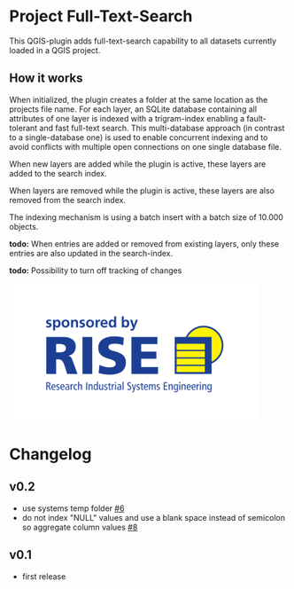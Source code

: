 # Project Full-Text-Search

This QGIS-plugin adds full-text-search capability to all datasets currently loaded in a QGIS project.

## How it works

When initialized, the plugin creates a folder at the same location as the projects file name. For each layer, an SQLite database containing all attributes of one layer is indexed with a trigram-index enabling a fault-tolerant and fast full-text search.
This multi-database approach (in contrast to a single-database one) is used to enable concurrent indexing and to avoid conflicts with multiple open connections on one single database file.

When new layers are added while the plugin is active, these layers are added to the search index.

When layers are removed while the plugin is active, these layers are also removed from the search index.

The indexing mechanism is using a batch insert with a batch size of 10.000 objects.

**todo:** When entries are added or removed from existing layers, only these entries are also updated in the search-index.

**todo:** Possibility to turn off tracking of changes

<a href="https://www.rise-world.com"><img src="RISE-logo.svg" height="250"></a>

# Changelog

## v0.2

* use systems temp folder [#6](/../../issues/6)
* do not index "NULL" values and use a blank space instead of semicolon so aggregate column values [#8](/../../issues/8)

## v0.1

* first release
